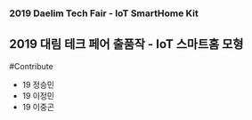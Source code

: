 ### 2019 Daelim Tech Fair - IoT SmartHome Kit
## 2019 대림 테크 페어 출품작 - IoT 스마트홈 모형

#Contribute
- 19 정승민
- 19 이정민
- 19 이중곤
